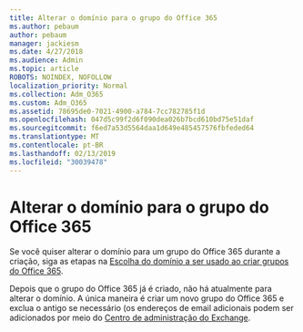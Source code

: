 ```yaml
---
title: Alterar o domínio para o grupo do Office 365
ms.author: pebaum
author: pebaum
manager: jackiesm
ms.date: 4/27/2018
ms.audience: Admin
ms.topic: article
ROBOTS: NOINDEX, NOFOLLOW
localization_priority: Normal
ms.collection: Adm_O365
ms.custom: Adm_O365
ms.assetid: 78695de0-7021-4900-a784-7cc782785f1d
ms.openlocfilehash: 047d5c99f2d6f090dea026b7bcd610bd75e51daf
ms.sourcegitcommit: f6ed7a53d5564daa1d649e485457576fbfeded64
ms.translationtype: MT
ms.contentlocale: pt-BR
ms.lasthandoff: 02/13/2019
ms.locfileid: "30039478"
---
```

# <a name="change-the-domain-for-office-365-group"></a>Alterar o domínio para o grupo do Office 365

Se você quiser alterar o domínio para um grupo do Office 365 durante a criação, siga as etapas na [Escolha do domínio a ser usado ao criar grupos do Office 365](https://docs.microsoft.com/office365/admin/create-groups/choose-domain-to-create-groups).

Depois que o grupo do Office 365 já é criado, não há atualmente para alterar o domínio. A única maneira é criar um novo grupo do Office 365 e exclua o antigo se necessário (os endereços de email adicionais podem ser adicionados por meio do [Centro de administração do Exchange](https://outlook.office365.com/ecp).